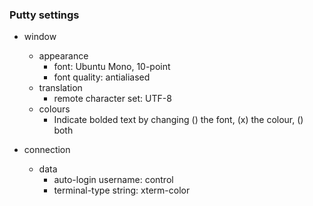 ### Putty settings
* window
  - appearance
    - font: Ubuntu Mono, 10-point
    - font quality: antialiased
  - translation
    - remote character set: UTF-8
  - colours
    - Indicate bolded text by changing () the font, (x) the colour, () both

* connection
  - data
    - auto-login username: control
    - terminal-type string: xterm-color
